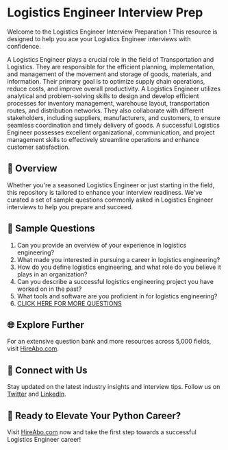 # Logistics Engineer Interview Prep

Welcome to the Logistics Engineer Interview Preparation ! This resource is designed to help you ace your Logistics Engineer interviews with confidence.

A Logistics Engineer plays a crucial role in the field of Transportation and Logistics. They are responsible for the efficient planning, implementation, and management of the movement and storage of goods, materials, and information. Their primary goal is to optimize supply chain operations, reduce costs, and improve overall productivity. A Logistics Engineer utilizes analytical and problem-solving skills to design and develop efficient processes for inventory management, warehouse layout, transportation routes, and distribution networks. They also collaborate with different stakeholders, including suppliers, manufacturers, and customers, to ensure seamless coordination and timely delivery of goods. A successful Logistics Engineer possesses excellent organizational, communication, and project management skills to effectively streamline operations and enhance customer satisfaction.

## 🚀 Overview

Whether you're a seasoned Logistics Engineer or just starting in the field, this repository is tailored to enhance your interview readiness. We've curated a set of sample questions commonly asked in Logistics Engineer interviews to help you prepare and succeed.

## 📝 Sample Questions

1. Can you provide an overview of your experience in logistics engineering?
2. What made you interested in pursuing a career in logistics engineering?
3. How do you define logistics engineering, and what role do you believe it plays in an organization?
4. Can you describe a successful logistics engineering project you have worked on in the past?
5. What tools and software are you proficient in for logistics engineering?
6. [CLICK HERE FOR MORE QUESTIONS](https://hireabo.com/job/23_0_17/Logistics%20Engineer)

## 🌐 Explore Further

For an extensive question bank and more resources across 5,000 fields, visit [HireAbo.com](https://www.hireabo.com).

## 📱 Connect with Us

Stay updated on the latest industry insights and interview tips. Follow us on [Twitter](https://twitter.com/hireabo) and [LinkedIn](https://www.linkedin.com/in/hire-abo-3609972a8/).

## 🚀 Ready to Elevate Your Python Career?

Visit [HireAbo.com](https://www.hireabo.com) now and take the first step towards a successful Logistics Engineer career!